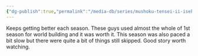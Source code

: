 ```yaml
---
{"dg-publish":true,"permalink":"/media-db/series/mushoku-tensei-ii-isekai-ittara-honki-dasu-2023/","title":"Mushoku Tensei II: Isekai Ittara Honki Dasu","tags":["mediaDB/tv/series"],"noteIcon":""}
---
```


Keeps getting better each season. These guys used almost the whole of 1st season for world building and it was worth it. This season was also paced a bit slow but there were quite a bit of things still skipped. Good story worth watching.